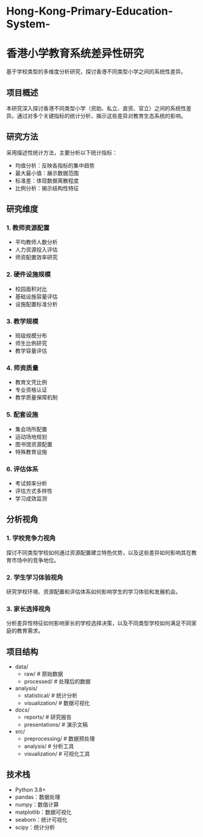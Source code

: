 # Hong-Kong-Primary-Education-System-

# 香港小学教育系统差异性研究

基于学校类型的多维度分析研究，探讨香港不同类型小学之间的系统性差异。

## 项目概述

本研究深入探讨香港不同类型小学（资助、私立、直资、官立）之间的系统性差异。通过对多个关键指标的统计分析，揭示这些差异对教育生态系统的影响。

## 研究方法

采用描述性统计方法，主要分析以下统计指标：

- 均值分析：反映各指标的集中趋势
- 最大最小值：展示数据范围
- 标准差：体现数据离散程度
- 比例分析：揭示结构性特征

## 研究维度

### 1. 教师资源配置
- 平均教师人数分析
- 人力资源投入评估
- 师资配置效率研究

### 2. 硬件设施规模
- 校园面积对比
- 基础设施容量评估
- 设施配置标准分析

### 3. 教学规模
- 班级规模分布
- 师生比例研究
- 教学容量评估

### 4. 师资质量
- 教育文凭比例
- 专业资格认证
- 教学质量保障机制

### 5. 配套设施
- 集会场所配置
- 运动场地规划
- 图书馆资源配置
- 特殊教育设施

### 6. 评估体系
- 考试频率分析
- 评估方式多样性
- 学习成效监测

## 分析视角

### 1. 学校竞争力视角
探讨不同类型学校如何通过资源配置建立特色优势，以及这些差异如何影响其在教育市场中的竞争地位。

### 2. 学生学习体验视角
研究学校环境、资源配置和评估体系如何影响学生的学习体验和发展机会。

### 3. 家长选择视角
分析差异性特征如何影响家长的学校选择决策，以及不同类型学校如何满足不同家庭的教育需求。

## 项目结构

- data/
  - raw/                # 原始数据
  - processed/          # 处理后的数据
- analysis/
  - statistical/        # 统计分析
  - visualization/      # 数据可视化
- docs/
  - reports/           # 研究报告
  - presentations/     # 演示文稿
- src/
  - preprocessing/     # 数据预处理
  - analysis/         # 分析工具
  - visualization/    # 可视化工具

## 技术栈

- Python 3.8+
- pandas：数据处理
- numpy：数值计算
- matplotlib：数据可视化
- seaborn：统计可视化
- scipy：统计分析


